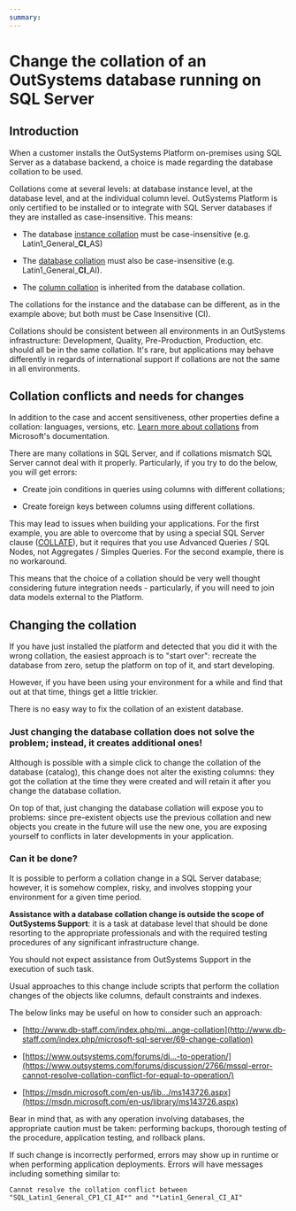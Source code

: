 ```yaml
---
summary:
---
```


# Change the collation of an OutSystems database running on SQL Server

## Introduction

When a customer installs the OutSystems Platform on-premises using SQL Server as a database backend, a choice is made regarding the database collation to be used. 

Collations come at several levels: at database instance level, at the database level, and at the individual column level. OutSystems Platform is only certified to be installed or to integrate with SQL Server databases if they are installed as case-insensitive. This means:

* The database [instance collation](https://msdn.microsoft.com/en-us/library/ms179254.aspx) must be case-insensitive (e.g. Latin1_General_**CI**_AS)

* The [database collation](https://msdn.microsoft.com/en-us/library/ms175835.aspx) must also be case-insensitive (e.g. Latin1_General_**CI**_AI).

* The [column collation](https://msdn.microsoft.com/en-us/library/ms190920.aspx) is inherited from the database collation.

The collations for the instance and the database can be different, as in the example above; but both must be Case Insensitive (CI).

Collations should be consistent between all environments in an OutSystems infrastructure: Development, Quality, Pre-Production, Production, etc. should all be in the same collation. It's rare, but applications may behave differently in regards of international support if collations are not the same in all environments.

## Collation conflicts and needs for changes

In addition to the case and accent sensitiveness, other properties define a collation: languages, versions, etc. [Learn more about collations](https://msdn.microsoft.com/en-us/library/ms143726.aspx) from Microsoft's documentation.

There are many collations in SQL Server, and if collations mismatch SQL Server cannot deal with it properly. Particularly, if you try to do the below, you will get errors:

* Create join conditions in queries using columns with different collations;

* Create foreign keys between columns using different collations.

This may lead to issues when building your applications. For the first example, you are able to overcome that by using a special SQL Server clause ([COLLATE](https://msdn.microsoft.com/en-us/library/ms184391.aspx)), but it requires that you use Advanced Queries / SQL Nodes, not Aggregates / Simples Queries. For the second example, there is no workaround.

This means that the choice of a collation should be very well thought considering future integration needs - particularly, if you will need to join data models external to the Platform.

## Changing the collation

If you have just installed the platform and detected that you did it with the wrong collation, the easiest approach is to "start over": recreate the database from zero, setup the platform on top of it, and start developing.

However, if you have been using your environment for a while and find that out at that time, things get a little trickier. 

There is no easy way to fix the collation of an existent database.

### Just changing the database collation does not solve the problem; instead, it creates additional ones!

Although is possible with a simple click to change the collation of the database (catalog), this change does not alter the existing columns: they got the collation at the time they were created and will retain it after you change the database collation.

On top of that, just changing the database collation will expose you to problems:  since pre-existent objects use the previous collation and new objects you create in the future will use the new one, you are exposing yourself to conflicts in later developments in your application.

### Can it be done?

It is possible to perform a collation change in a SQL Server database; however, it is somehow complex, risky, and involves stopping your environment for a given time period.

**Assistance with a database collation change is outside the scope of OutSystems Support**: it is a task at database level that should be done resorting to the appropriate professionals and with the required testing procedures of any significant infrastructure change.

You should not expect assistance from OutSystems Support in the execution of such task.

Usual approaches to this change include scripts that perform the collation changes of the objects like columns, default constraints and indexes.

The below links may be useful on how to consider such an approach:

* [http://www.db-staff.com/index.php/mi...ange-collation](http://www.db-staff.com/index.php/microsoft-sql-server/69-change-collation)

* [https://www.outsystems.com/forums/di...-to-operation/](https://www.outsystems.com/forums/discussion/2766/mssql-error-cannot-resolve-collation-conflict-for-equal-to-operation/)

* [https://msdn.microsoft.com/en-us/lib.../ms143726.aspx](https://msdn.microsoft.com/en-us/library/ms143726.aspx)

Bear in mind that, as with any operation involving databases, the appropriate caution must be taken: performing backups, thorough testing of the procedure, application testing, and rollback plans.

If such change is incorrectly performed, errors may show up in runtime or when performing application deployments. Errors will have messages including something similar to:

```Cannot resolve the collation conflict between "SQL_Latin1_General_CP1_CI_AI*" and "*Latin1_General_CI_AI"```
